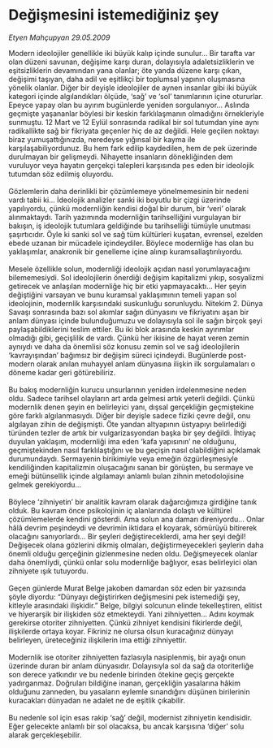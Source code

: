# Değişmesini istemediğiniz şey

*Etyen Mahçupyan 29.05.2009*

<div class="taraf_structure_2col_1zq">
<div class="margen_n">



 <p>Modern ideolojiler genellikle iki büyük kalıp içinde sunulur... Bir tarafta var olan düzeni savunan, değişime karşı duran, dolayısıyla adaletsizliklerin ve eşitsizliklerin devamından yana olanlar; öte yanda düzene karşı çıkan, değişimi taşıyan, daha adil ve eşitlikçi bir toplumsal yapının oluşmasına yönelik olanlar. Diğer bir deyişle ideolojiler de aynen insanlar gibi iki büyük kategori içinde algılandıkları ölçüde, ‘sağ’ ve ‘sol’ tanımlarının içine otururlar. Epeyce yapay olan bu ayırım bugünlerde yeniden sorgulanıyor... Aslında geçmişte yaşananlar böylesi bir keskin farklılaşmanın olmadığını örnekleriyle sunmuştu. 12 Mart ve 12 Eylül sonrasında radikal bir sol tutumdan yine aynı radikallikte sağ bir fikriyata geçenler hiç de az değildi. Hele geçilen noktayı biraz yumuşattığınızda, neredeyse yığınsal bir kayma ile karşılaşabiliyordunuz. Bu hem fark edilip kaydedilen, hem de pek üzerinde durulmayan bir gelişmeydi. Nihayette insanların dönekliğinden dem vuruluyor veya hayatın gerçekçi talepleri karşısında pes eden bir ideolojik tutumdan söz edilmiş oluyordu. <br/><br/>Gözlemlerin daha derinlikli bir çözümlemeye yönelmemesinin bir nedeni vardı tabii ki... İdeolojik analizler sanki iki boyutlu bir çizgi üzerinde yapılıyordu, çünkü modernliğin kendisi doğal bir durum, bir ‘veri’ olarak alınmaktaydı. Tarih yazımında modernliğin tarihselliğini vurgulayan bir bakışın, iş ideolojik tutumlara geldiğinde bu tarihselliği tümüyle unutması şaşırtıcıdır. Öyle ki sanki sol ve sağ tüm kültürleri kuşatan, evrensel, ezelden ebede uzanan bir mücadele içindeydiler. Böylece modernliğe has olan bu yaklaşımlar, anakronik bir genelleme içine alınıp kuramsallaştırılıyordu. <br/><br/>Mesele özellikle solun, modernliği ideolojik açıdan nasıl yorumlayacağını bilememesiydi. Sol ideolojilerin önerdiği değişim kapitalizmi yıkıp, sosyalizmi getirecek ve anlaşılan modernliğe hiç bir etki yapmayacaktı... Her şeyin değiştiğini varsayan ve bunu kuramsal yaklaşımının temeli yapan sol ideolojinin, modernlik karşısındaki suskunluğu sorunluydu. Nitekim 2. Dünya Savaşı sonrasında bazı sol akımlar sağın dünyasını ve fikriyatını aşan bir anlam dünyası içinde bulunduğumuzu ve dolayısıyla sol ile sağın birçok şeyi paylaşabildiklerini teslim ettiler. Bu iki blok arasında keskin ayırımlar olmadığı gibi, geçişlilik de vardı. Çünkü her ikisine de hayat veren zemin aynıydı ve daha da önemlisi söz konusu zemin sol ve sağ ideolojilerin ‘kavrayışından’ bağımsız bir değişim süreci içindeydi. Bugünlerde post-modern olarak anılan muhayyel anlam dünyasına ilişkin ilk sorgulamaları o döneme kadar geri götürebiliriz. <br/><br/>Bu bakış modernliğin kurucu unsurlarının yeniden irdelenmesine neden oldu. Sadece tarihsel olayların art arda gelmesi artık yeterli değildi. Çünkü modernlik denen şeyin en belirleyici yanı, dışsal gerçekliğin geçmiştekine göre farklı algılanmasıydı. Diğer bir deyişle sadece fiziki çevre değil, onu algılayan zihin de değişmişti. Öte yandan altyapının üstyapıyı belirlediği türünden tezler de artık bir vulgarizasyondan başka bir şey değildi. İhtiyaç duyulan yaklaşım, modernliği ima eden ‘kafa yapısının’ ne olduğunu, geçmiştekinden nasıl farklılaştığını ve bu geçişin nasıl olabildiğini açıklamak durumundaydı. Sermayenin birikimiyle veya emeğin özgürleşmesiyle kendiliğinden kapitalizmin oluşacağını sanan bir görüşten, bu sermaye ve emeği bütünsellik içinde algılamayı anlamlı bulan zihnin metodolojisine gelmek gerekiyordu... <br/><br/>Böylece ‘zihniyetin’ bir analitik kavram olarak dağarcığımıza girdiğine tanık olduk. Bu kavram önce psikolojinin iç alanlarında dolaştı ve kültürel çözümlemelerde kendini gösterdi. Ama solun ana damarı direniyordu... Onlar hâlâ devrim peşindeydi ve devrimin iktidara el koyarak, sömürüyü bitirerek olacağını sanıyorlardı... Bir şeyleri değiştireceklerdi, ama her şeyi değil! Değişecek olana gözlerini dikmiş olmaları, değiştirmeyecekleri şeylerin daha önemli olduğu gerçeğinin gizlenmesine neden oldu. Değişmeyecek olanlar daha önemliydi, çünkü onlar solu modernliğe bağlıyor, esas belirleyici olan zihniyete ışık tutuyordu. <br/><br/>Geçen günlerde Murat Belge jakoben damardan söz eden bir yazısında şöyle diyordu: “Dünyayı değiştirirken değişmesini pek istemediği şey, kitleyle arasındaki ilişkidir.” Belge, bilgiyi solcunun elinde tekelleştiren, elitist ve hiyerarşik bir ilişkiden söz etmekteydi. Yani zihniyetten... Adını koymak gerekirse otoriter zihniyetten. Çünkü zihniyet kendisini fikirlerde değil, ilişkilerde ortaya koyar. Fikriniz ne olursa olsun kuracağınız dünyayı belirleyen, üreteceğiniz ilişkilerin ima ettiği zihniyettir. <br/><br/>Modernlik ise otoriter zihniyetten fazlasıyla nasiplenmiş, bir ayağı onun üzerinde duran bir anlam dünyasıdır. Dolayısıyla sol da sağ da otoriterliğe son derece yatkındır ve bu nedenle birinden ötekine geçiş gerçekte yadırganmaz. Doğruları bildiğine inanan, gerçekliğin yasalarına hâkim olduğunu zanneden, bu yasaların eylemle sınandığını düşünen birilerinin kuracakları dünyadan ne adalet ne de eşitlik çıkabilir. <br/><br/>Bu nedenle sol için esas rakip ‘sağ’ değil, modernist zihniyetin kendisidir. Eğer gelecekte anlamlı bir sol olacaksa, bu ancak karşısına ‘diğer’ solu alarak gerçekleşebilir. </p>
<br/>
<br/>
<br/>



<br/>


<div id="taraf_not">
</div>

</div>


</div>
